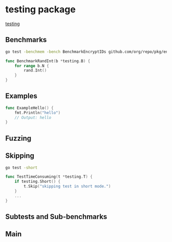 # testing package

[testing](https://pkg.go.dev/testing)

## Benchmarks

```sh
go test -benchmem -bench BenchmarkEncryptIDs github.com/org/repo/pkg/entity
```

```go
func BenchmarkRandInt(b *testing.B) {
    for range b.N {
        rand.Int()
    }
}
```

## Examples

```go
func ExampleHello() {
    fmt.Println("hello")
    // Output: hello
}
```

## Fuzzing

## Skipping

```sh
go test -short
```

```go
func TestTimeConsuming(t *testing.T) {
    if testing.Short() {
        t.Skip("skipping test in short mode.")
    }
    ...
}
```

## Subtests and Sub-benchmarks

## Main
